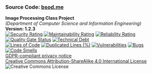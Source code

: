 ### Source Code: [bsod.me](https://bsod.me/)  
**Image Processing Class Project**  
<em>(Department of Computer Science and Information Engineering)</em>  
__Version: 1.2.3__  
[![Security Rating](https://sonarcloud.io/api/project_badges/measure?project=spacemiqote_spacemiqote.github.io&metric=security_rating)](https://sonarcloud.io/summary/new_code?id=spacemiqote_spacemiqote.github.io)
[![Maintainability Rating](https://sonarcloud.io/api/project_badges/measure?project=spacemiqote_spacemiqote.github.io&metric=sqale_rating)](https://sonarcloud.io/summary/new_code?id=spacemiqote_spacemiqote.github.io)
[![Reliability Rating](https://sonarcloud.io/api/project_badges/measure?project=spacemiqote_spacemiqote.github.io&metric=reliability_rating)](https://sonarcloud.io/summary/new_code?id=spacemiqote_spacemiqote.github.io)  
[![Quality Gate Status](https://sonarcloud.io/api/project_badges/measure?project=spacemiqote_spacemiqote.github.io&metric=alert_status)](https://sonarcloud.io/summary/new_code?id=spacemiqote_spacemiqote.github.io)
[![Technical Debt](https://sonarcloud.io/api/project_badges/measure?project=spacemiqote_spacemiqote.github.io&metric=sqale_index)](https://sonarcloud.io/summary/new_code?id=spacemiqote_spacemiqote.github.io)  
[![Lines of Code](https://sonarcloud.io/api/project_badges/measure?project=spacemiqote_spacemiqote.github.io&metric=ncloc)](https://sonarcloud.io/summary/new_code?id=spacemiqote_spacemiqote.github.io)
[![Duplicated Lines (%)](https://sonarcloud.io/api/project_badges/measure?project=spacemiqote_spacemiqote.github.io&metric=duplicated_lines_density)](https://sonarcloud.io/summary/new_code?id=spacemiqote_spacemiqote.github.io)
[![Vulnerabilities](https://sonarcloud.io/api/project_badges/measure?project=spacemiqote_spacemiqote.github.io&metric=vulnerabilities)](https://sonarcloud.io/summary/new_code?id=spacemiqote_spacemiqote.github.io)
[![Bugs](https://sonarcloud.io/api/project_badges/measure?project=spacemiqote_spacemiqote.github.io&metric=bugs)](https://sonarcloud.io/summary/new_code?id=spacemiqote_spacemiqote.github.io)
[![Code Smells](https://sonarcloud.io/api/project_badges/measure?project=spacemiqote_spacemiqote.github.io&metric=code_smells)](https://sonarcloud.io/summary/new_code?id=spacemiqote_spacemiqote.github.io)  
[GDPR-compliant privacy notice ](https://bsod.me/Privacy-Policy.pdf)  
[Creative Commons Attribution-ShareAlike 4.0 International License](http://creativecommons.org/licenses/by-sa/4.0/)  
![Creative Commons License](https://i.creativecommons.org/l/by-sa/4.0/80x15.png)
